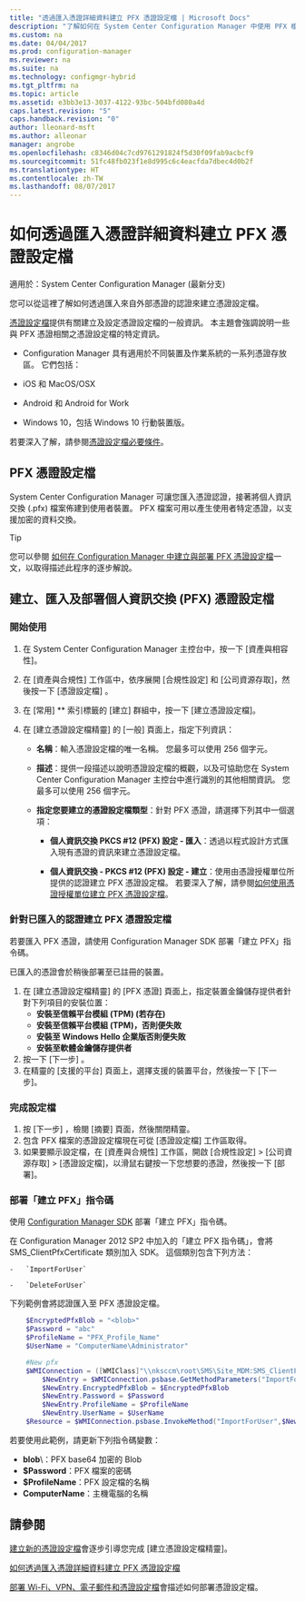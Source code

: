 ```yaml
---
title: "透過匯入憑證詳細資料建立 PFX 憑證設定檔 | Microsoft Docs"
description: "了解如何在 System Center Configuration Manager 中使用 PFX 檔案，產生支援加密資料交換的使用者特定憑證。"
ms.custom: na
ms.date: 04/04/2017
ms.prod: configuration-manager
ms.reviewer: na
ms.suite: na
ms.technology: configmgr-hybrid
ms.tgt_pltfrm: na
ms.topic: article
ms.assetid: e3bb3e13-3037-4122-93bc-504bfd080a4d
caps.latest.revision: "5"
caps.handback.revision: "0"
author: lleonard-msft
ms.author: alleonar
manager: angrobe
ms.openlocfilehash: c8346d04c7cd9761291824f5d30f09fab9acbcf9
ms.sourcegitcommit: 51fc48fb023f1e8d995c6c4eacfda7dbec4d0b2f
ms.translationtype: HT
ms.contentlocale: zh-TW
ms.lasthandoff: 08/07/2017
---
```

# <a name="how-to-create-pfx-certificate-profiles-by-importing-certificate-details"></a>如何透過匯入憑證詳細資料建立 PFX 憑證設定檔

適用於：System Center Configuration Manager (最新分支)


您可以從這裡了解如何透過匯入來自外部憑證的認證來建立憑證設定檔。  

[憑證設定檔](../../protect/deploy-use/introduction-to-certificate-profiles.md)提供有關建立及設定憑證設定檔的一般資訊。 本主題會強調說明一些與 PFX 憑證相關之憑證設定檔的特定資訊。

-  Configuration Manager 具有適用於不同裝置及作業系統的一系列憑證存放區。  它們包括：

 -   iOS 和 MacOS/OSX
 -   Android 和 Android for Work
 -   Windows 10，包括 Windows 10 行動裝置版。

若要深入了解，請參閱[憑證設定檔必要條件](../../protect/plan-design/prerequisites-for-certificate-profiles.md)。

## <a name="pfx-certificate-profiles"></a>PFX 憑證設定檔
System Center Configuration Manager 可讓您匯入憑證認證，接著將個人資訊交換 (.pfx) 檔案佈建到使用者裝置。 PFX 檔案可用以產生使用者特定憑證，以支援加密的資料交換。

> [!TIP]  
>  您可以參閱 [如何在 Configuration Manager 中建立與部署 PFX 憑證設定檔](http://blogs.technet.com/b/karanrustagi/archive/2015/09/01/how-to-create-and-deploy-pfx-certificate-profiles-in-configuration-manager.aspx)一文，以取得描述此程序的逐步解說。  

## <a name="create-import-and-deploy-a-personal-information-exchange-pfx-certificate-profile"></a>建立、匯入及部署個人資訊交換 (PFX) 憑證設定檔  

### <a name="get-started"></a>開始使用

1.  在 System Center Configuration Manager 主控台中，按一下 [資產與相容性]。  
2.  在 [資產與合規性] 工作區中，依序展開 [合規性設定] 和 [公司資源存取]，然後按一下 [憑證設定檔] 。  

3.  在 [常用] ** 索引標籤的 [建立] 群組中，按一下 [建立憑證設定檔]。

4.  在 [建立憑證設定檔精靈] 的 [一般] 頁面上，指定下列資訊：  

    -   **名稱**：輸入憑證設定檔的唯一名稱。 您最多可以使用 256 個字元。  

    -   **描述**：提供一段描述以說明憑證設定檔的概觀，以及可協助您在 System Center Configuration Manager 主控台中進行識別的其他相關資訊。 您最多可以使用 256 個字元。  

    -   **指定您要建立的憑證設定檔類型**：針對 PFX 憑證，請選擇下列其中一個選項：  

        -   **個人資訊交換 PKCS #12 (PFX) 設定 - 匯入**：透過以程式設計方式匯入現有憑證的資訊來建立憑證設定檔。  

        -   **個人資訊交換 - PKCS #12 (PFX) 設定 - 建立**：使用由憑證授權單位所提供的認證建立 PFX 憑證設定檔。  若要深入了解，請參閱[如何使用憑證授權單位建立 PFX 憑證設定檔](../../mdm/deploy-use/create-pfx-certificate-profiles.md)。


### <a name="create-a-pfx-certificate-profile-for-the-imported-credentials"></a>針對已匯入的認證建立 PFX 憑證設定檔

若要匯入 PFX 憑證，請使用 Configuration Manager SDK 部署「建立 PFX」指令碼。 

已匯入的憑證會於稍後部署至已註冊的裝置。

1. 在 [建立憑證設定檔精靈] 的 [PFX 憑證] 頁面上，指定裝置金鑰儲存提供者針對下列項目的安裝位置：
    -   **安裝至信賴平台模組 (TPM) (若存在)**  
    -   **安裝至信賴平台模組 (TPM)，否則便失敗** 
    -   **安裝至 Windows Hello 企業版否則便失敗** 
    -   **安裝至軟體金鑰儲存提供者** 
2. 按一下 [下一步] 。 
3. 在精靈的 [支援的平台] 頁面上，選擇支援的裝置平台，然後按一下 [下一步]。

### <a name="finish-the-profile"></a>完成設定檔

1.  按 [下一步] ，檢閱 [摘要]  頁面，然後關閉精靈。  
2.  包含 PFX 檔案的憑證設定檔現在可從 [憑證設定檔]  工作區取得。 
3.  如果要顯示設定檔，在 [資產與合規性] 工作區，開啟 [合規性設定]  >  [公司資源存取]  >  [憑證設定檔]，以滑鼠右鍵按一下您想要的憑證，然後按一下 [部署]。 

### <a name="deploy-a-create-pfx-script"></a>部署「建立 PFX」指令碼

使用 [Configuration Manager SDK](http://go.microsoft.com/fwlink/?LinkId=613525) 部署「建立 PFX」指令碼。 

在 Configuration Manager 2012 SP2 中加入的「建立 PFX 指令碼」，會將 SMS_ClientPfxCertificate 類別加入 SDK。 這個類別包含下列方法：  

    -   `ImportForUser`  

    -   `DeleteForUser`  

下列範例會將認證匯入至 PFX 憑證設定檔。

``` powershell
    $EncryptedPfxBlob = "<blob>"  
    $Password = "abc"  
    $ProfileName = "PFX_Profile_Name"  
    $UserName = "ComputerName\Administrator"  

    #New pfx  
    $WMIConnection = ([WMIClass]"\\nksccm\root\SMS\Site_MDM:SMS_ClientPfxCertificate")  
        $NewEntry = $WMIConnection.psbase.GetMethodParameters("ImportForUser")  
        $NewEntry.EncryptedPfxBlob = $EncryptedPfxBlob  
        $NewEntry.Password = $Password  
        $NewEntry.ProfileName = $ProfileName  
        $NewEntry.UserName = $UserName  
    $Resource = $WMIConnection.psbase.InvokeMethod("ImportForUser",$NewEntry,$null)  
```  

若要使用此範例，請更新下列指令碼變數：  

   -   **blob**\：PFX base64 加密的 Blob  
   -   **$Password**：PFX 檔案的密碼  
   -   **$ProfileName**：PFX 設定檔的名稱  
   -   **ComputerName**：主機電腦的名稱   

## <a name="see-also"></a>請參閱
[建立新的憑證設定檔](../../protect/deploy-use/create-certificate-profiles.md)會逐步引導您完成 [建立憑證設定檔精靈]。

[如何透過匯入憑證詳細資料建立 PFX 憑證設定檔](../../mdm/deploy-use/create-pfx-certificate-profiles.md)

[部署 Wi-Fi、VPN、電子郵件和憑證設定檔](../../protect/deploy-use/deploy-wifi-vpn-email-cert-profiles.md)會描述如何部署憑證設定檔。
